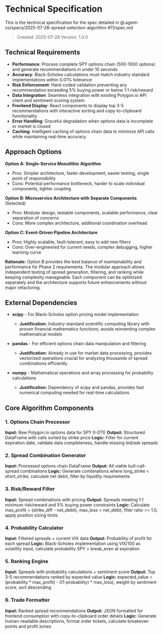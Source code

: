 # Technical Specification

This is the technical specification for the spec detailed in @.agent-os/specs/2025-07-28-spread-selection-algorithm-#11/spec.md

> Created: 2025-07-28
> Version: 1.0.0

## Technical Requirements

- **Performance**: Process complete SPY options chain (500-1000 options) and generate recommendations in under 10 seconds
- **Accuracy**: Black-Scholes calculations must match industry standard implementations within 0.01% tolerance
- **Risk Enforcement**: Hard-coded validation preventing any recommendation exceeding 5% buying power or below 1:1 risk/reward
- **Data Integration**: Seamless integration with existing Polygon.io API client and sentiment scoring system
- **Frontend Display**: React components to display top 3-5 recommendations with interactive sorting and copy-to-clipboard functionality
- **Error Handling**: Graceful degradation when options data is incomplete or market is closed
- **Caching**: Intelligent caching of options chain data to minimize API calls while maintaining real-time accuracy

## Approach Options

**Option A: Single-Service Monolithic Algorithm**
- Pros: Simpler architecture, faster development, easier testing, single point of responsibility
- Cons: Potential performance bottleneck, harder to scale individual components, tighter coupling

**Option B: Microservice Architecture with Separate Components** (Selected)
- Pros: Modular design, testable components, scalable performance, clear separation of concerns
- Cons: More complex architecture, additional coordination overhead

**Option C: Event-Driven Pipeline Architecture**
- Pros: Highly scalable, fault-tolerant, easy to add new filters
- Cons: Over-engineered for current needs, complex debugging, higher learning curve

**Rationale:** Option B provides the best balance of maintainability and performance for Phase 2 requirements. The modular approach allows independent testing of spread generation, filtering, and ranking while keeping complexity manageable. Each component can be optimized separately and the architecture supports future enhancements without major refactoring.

## External Dependencies

- **scipy** - For Black-Scholes option pricing model implementation
  - **Justification:** Industry-standard scientific computing library with proven financial mathematics functions, avoids reinventing complex mathematical models

- **pandas** - For efficient options chain data manipulation and filtering
  - **Justification:** Already in use for market data processing, provides vectorized operations crucial for analyzing thousands of spread combinations efficiently

- **numpy** - Mathematical operations and array processing for probability calculations
  - **Justification:** Dependency of scipy and pandas, provides fast numerical computing needed for real-time calculations

## Core Algorithm Components

### 1. Options Chain Processor
**Input:** Raw Polygon.io options data for SPY 0-DTE
**Output:** Structured DataFrame with calls sorted by strike price
**Logic:** Filter for current expiration date, validate data completeness, handle missing bid/ask spreads

### 2. Spread Combination Generator  
**Input:** Processed options chain DataFrame
**Output:** All viable bull-call-spread combinations
**Logic:** Generate combinations where long_strike < short_strike, calculate net debit, filter by liquidity requirements

### 3. Risk/Reward Filter
**Input:** Spread combinations with pricing
**Output:** Spreads meeting 1:1 minimum risk/reward and 5% buying power constraints
**Logic:** Calculate max_profit = (strike_diff - net_debit), max_loss = net_debit, filter ratio >= 1.0, apply position sizing limits

### 4. Probability Calculator
**Input:** Filtered spreads + current VIX data
**Output:** Probability of profit for each spread
**Logic:** Black-Scholes implementation using VIX/100 as volatility input, calculate probability SPY > break_even at expiration

### 5. Ranking Engine
**Input:** Spreads with probability calculations + sentiment score
**Output:** Top 3-5 recommendations ranked by expected value
**Logic:** expected_value = (probability * max_profit) - ((1-probability) * max_loss), weight by sentiment score, sort descending

### 6. Trade Formatter
**Input:** Ranked spread recommendations
**Output:** JSON formatted for frontend consumption with copy-to-clipboard order details
**Logic:** Generate human-readable descriptions, format order tickets, calculate breakeven points and profit zones